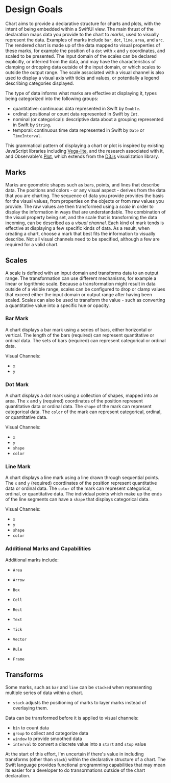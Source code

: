 # Design Goals

Chart aims to provide a declarative structure for charts and plots, with the intent of being embedded within a SwiftUI view.
The main thrust of the declaration maps data you provide to the chart to _marks_, used to visually represent the data.
Examples of marks include `bar`, `dot`, `line`, `area`, and `arc`.
The rendered chart is made up of the data mapped to visual properties of these marks, for example the position of a `dot` with `x` and `y` coordinates, and scaled to be presented.
The input domain of the scales can be declared explicitly, or inferred from the data, and may have the characteristics of clamping or dropping data outside of the input domain, or which scales to outside the output range.
The scale associated with a visual channel is also used to display a visual axis with ticks and values, or potentially a legend describing categories displayed.

The type of data informs what marks are effective at displaying it, types being categorized into the following groups:

- quantitative: continuous data represented in Swift by `Double`.
- ordinal: positional or count data represented in Swift by `Int`.
- nominal (or categorical): descriptive data about a grouping represented in Swift by `String`.
- temporal: continuous time data represented in Swift by `Date` or `TimeInterval`.

This grammatical pattern of displaying a chart or plot is inspired by existing JavaScript libraries including [Vega-lite](https://vega.github.io/vega-lite/), and the research associated with it, and Observable's [Plot](https://observablehq.com/@observablehq/plot), which extends from the [D3.js](http://d3js.org/) visualization library.

## Marks

Marks are geometric shapes such as bars, points, and lines that describe data.
The positions and colors - or any visual aspect - derives from the data that you are charting.
The sequence of data you provide provides the basis for the visual values, from properties on the objects or from raw values you provide.
The raw values are then transformed using a _scale_ in order to display the information in ways that are understandable.
The combination of the visual property being set, and the scale that is transforming the data incoming, can be described as a _visual channel_.
Each kind of mark tends is effective at displaying a few specific kinds of data.
As a result, when creating a chart, choose a mark that best fits the information to visually describe.
Not all visual channels need to be specified, although a few are required for a valid chart.

## Scales

A scale is defined with an input domain and transforms data to an output range.
The transformation can use different mechanisms, for example a linear or logrithmic scale.
Because a transformation might result in data outside of a visible range, scales can be configured to drop or clamp values that exceed either the input domain or output range after having been scaled.
Scales can also be used to transform the value - such as converting a quantitative value into a specific hue or opacity.

### Bar Mark

A chart displays a bar mark using a series of bars, either horizontal or vertical.
The length of the bars (required) can represent quantitative or ordinal data.
The sets of bars (required) can represent categorical or ordinal data.

Visual Channels:

- `x`
- `y`

### Dot Mark

A chart displays a dot mark using a collection of shapes, mapped into an area.
The `x` and `y` (required) coordinates of the position represent quantitative data or ordinal data.
The `shape` of the mark can represent categorical data.
The `color` of the mark can represent categorical, ordinal, or quantitative data.

Visual Channels:

- `x`
- `y`
- `shape`
- `color`

### Line Mark

A chart displays a line mark using a line drawn through sequential points.
The `x` and `y` (required) coordinates of the position represent quantitative data or ordinal data.
The `color` of the mark can represent categorical, ordinal, or quantitative data.
The individual points which make up the ends of the line segments can have a `shape` that displays categorical data.

Visual Channels:

- `x`
- `y`
- `shape`
- `color`

### Additional Marks and Capabilities

Additional marks include:

- `Area`
- `Arrow`
- `Box`
- `Cell`
- `Rect`
- `Text`
- `Tick`
- `Vector`

- `Rule`
- `Frame`

## Transforms

Some marks, such as `bar` and `line` can be `stacked` when representing multiple series of data within a chart.

- `stack` adjusts the positioning of marks to layer marks instead of overlaying them.

Data can be transformed before it is applied to visual channels:

- `bin` to count data
- `group` to collect and categorize data
- `window` to provide smoothed data
- `interval` to convert a discrete value into a `start` and `stop` value

At the start of this effort, I'm uncertain if there's value in including transforms (other than `stack`) within the declarative structure of a chart.
The Swift language provides functional programming capabilities that may mean its easier for a developer to do transormations outside of the chart declaration.
